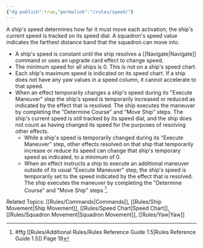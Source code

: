 ```yaml
---
{"dg-publish":true,"permalink":"/rules/speed/"}
---
```


A ship's speed determines how far it must move each activation; the ship's current speed is tracked on its speed dial. A squadron's speed value indicates the farthest distance band that the squadron can move into.
- A ship's speed is constant until the ship resolves a [[Navigate\|Navigate]] command or uses an upgrade card effect to change speed.
- The minimum speed for all ships is 0. This is not on a ship's speed chart.
- Each ship's maximum speed is indicated on its speed chart. If a ship does not have any yaw values in a speed column, it cannot accelerate to that speed.
- When an effect temporarily changes a ship's speed during its "Execute Maneuver" step the ship's speed is temporarily increased or reduced as indicated by the effect that is resolved. The ship executes the maneuver by completing the "Determine Course" and "Move Ship" steps. The ship's current speed is still tracked by its speed dial, and the ship does not count as having changed its speed for the purposes of resolving other effects.
	- While a ship's speed is temporarily changed during its "Execute Maneuver" step, other effects resolved on that ship that temporarily increase or reduce its speed can change that ship's temporary speed as indicated, to a minimum of 0.
	- When an effect instructs a ship to execute an additional maneuver outside of its usual "Execute Maneuver" step, the ship's speed is temporarily set to the speed indicated by the effect that is resolved. The ship executes the maneuver by completing the "Determine Course" and "Move Ship" steps [^1].

Related Topics: [[Rules/Commands\|Commands]], [[Rules/Ship Movement\|Ship Movement]], [[Rules/Speed Chart\|Speed Chart]], [[Rules/Squadron Movement\|Squadron Movement]], [[Rules/Yaw\|Yaw]]

[^1]: #ffg [[Rules/Additional Rules/Rules Reference Guide 1.5\|Rules Reference Guide 1.5]] Page 19